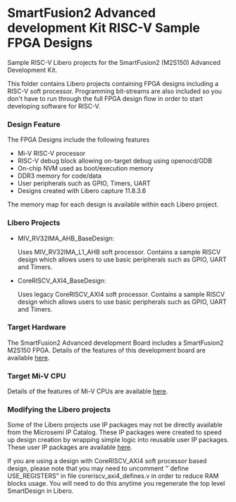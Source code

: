 # SmartFusion2 Advanced development Kit RISC-V Sample FPGA Designs 
Sample RISC-V Libero projects for the SmartFusion2 (M2S150) Advanced Development Kit.

This folder contains Libero projects containing FPGA designs including a RISC-V soft processor. 
Programming bit-streams are also included so you don't have to run through the full FPGA design flow in order to start developing software for RISC-V.

### Design Feature
The FPGA Designs include the following features
* Mi-V RISC-V processor 
* RISC-V debug block allowing on-target debug using openocd/GDB
* On-chip NVM used as boot/execution memory
* DDR3 memory for code/data
* User peripherals such as GPIO, Timers, UART
* Designs created with Libero capture 11.8.3.6

The memory map for each design is available within each Libero project.

### Libero Projects

* MIV_RV32IMA_AHB_BaseDesign:

   Uses MIV_RV32IMA_L1_AHB soft processor. Contains a sample RISCV design which allows users to use basic peripherals such as GPIO, UART and Timers.

* CoreRISCV_AXI4_BaseDesign:

   Uses legacy CoreRISCV_AXI4 soft processor. Contains a sample RISCV design which allows users to use basic peripherals such as GPIO, UART and Timers.

### Target Hardware
The SmartFusion2 Advanced development Board includes a SmartFusion2 M2S150 FPGA. Details of the features of this development board are available [here](https://www.microsemi.com/products/fpga-soc/design-resources/dev-kits/smartfusion2/smartfusion2-advanced-development-kit).

### Target Mi-V CPU
Details of the features of Mi-V CPUs are available [here](https://github.com/RISCV-on-Microsemi-FPGA/CPUs).

### Modifying the Libero projects
Some of the Libero projects use IP packages may not be  directly available from the Microsemi IP Catalog. These IP packages were created to speed up design creation by wrapping simple logic into reusable user IP packages.
These user IP packages are available [here](https://github.com/RISCV-on-Microsemi-FPGA/CPUs/tree/master/Supporting-IPs).

If you are using a design with CoreRISCV_AXI4 soft processor based design, please note that you may need to uncomment "`define USE_REGISTERS" in file coreriscv_axi4_defines.v in order to reduce RAM blocks usage. 
You will need to do this anytime you regenerate the top level SmartDesign in Libero.
